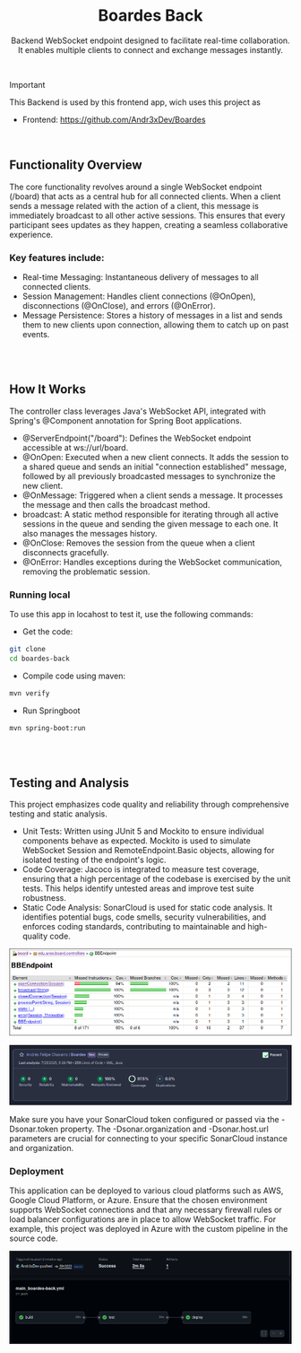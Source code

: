<div align="center">
    <h1 align="center">Boardes Back</h1>
    <p align="center">
Backend WebSocket endpoint designed to facilitate real-time collaboration. It enables multiple clients to connect and exchange messages instantly.
    </p>
</div>

</br>

> [!IMPORTANT]  
> This Backend is used by this frontend app, wich uses this project as 
> - Frontend: https://github.com/Andr3xDev/Boardes

</br>


## Functionality Overview

The core functionality revolves around a single WebSocket endpoint (/board) that acts as a central hub for all connected clients. When a client sends a message related with the action of a client, this message is immediately broadcast to all other active sessions. This ensures that every participant sees updates as they happen, creating a seamless collaborative experience.

### Key features include:

- Real-time Messaging: Instantaneous delivery of messages to all connected clients.
- Session Management: Handles client connections (@OnOpen), disconnections (@OnClose), and errors (@OnError).
- Message Persistence: Stores a history of messages in a list and sends them to new clients upon connection, allowing them to catch up on past events.

</br>
</br>


## How It Works

The controller class leverages Java's WebSocket API, integrated with Spring's @Component annotation for Spring Boot applications.

- @ServerEndpoint("/board"): Defines the WebSocket endpoint accessible at ws://url/board.
- @OnOpen: Executed when a new client connects. It adds the session to a shared queue and sends an initial "connection established" message, followed by all previously broadcasted messages to synchronize the new client.
- @OnMessage: Triggered when a client sends a message. It processes the message and then calls the broadcast method.
- broadcast: A static method responsible for iterating through all active sessions in the queue and sending the given message to each one. It also manages the messages history.
- @OnClose: Removes the session from the queue when a client disconnects gracefully.
- @OnError: Handles exceptions during the WebSocket communication, removing the problematic session.

### Running local

To use this app in locahost to test it, use the following commands:

- Get the code:

```sh
git clone 
cd boardes-back
```

- Compile code using maven:

```sh
mvn verify
```

- Run Springboot

```sh
mvn spring-boot:run
```

</br>
</br>

## Testing and Analysis

This project emphasizes code quality and reliability through comprehensive testing and static analysis.

- Unit Tests: Written using JUnit 5 and Mockito to ensure individual components behave as expected. Mockito is used to simulate WebSocket Session and RemoteEndpoint.Basic objects, allowing for isolated testing of the endpoint's logic.
- Code Coverage: Jacoco is integrated to measure test coverage, ensuring that a high percentage of the codebase is exercised by the unit tests. This helps identify untested areas and improve test suite robustness.
- Static Code Analysis: SonarCloud is used for static code analysis. It identifies potential bugs, code smells, security vulnerabilities, and enforces coding standards, contributing to maintainable and high-quality code.

![Jacoco](docs/jacoco.png)

![deploy](docs/sonar.png)

Make sure you have your SonarCloud token configured or passed via the -Dsonar.token property. The -Dsonar.organization and -Dsonar.host.url parameters are crucial for connecting to your specific SonarCloud instance and organization.

### Deployment

This application can be deployed to various cloud platforms such as AWS, Google Cloud Platform, or Azure. Ensure that the chosen environment supports WebSocket connections and that any necessary firewall rules or load balancer configurations are in place to allow WebSocket traffic. For example, this project was deployed in Azure with the custom pipeline in the source code.

![deploy](docs/deploy.png)
